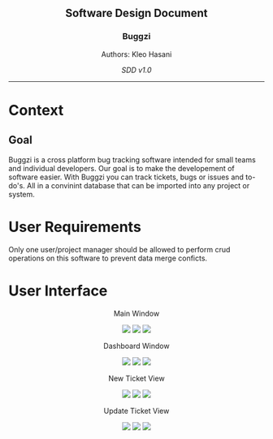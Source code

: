 <div style="text-align: center;">
<h2>Software Design Document</h2>
<h3>Buggzi</h3>
<p>Authors: Kleo Hasani</p>
<i>SDD v1.0</i>
</div>

---

# Context

## Goal

Buggzi is a cross platform bug tracking software intended for small teams and individual developers. Our goal is to make the developement of software easier. With Buggzi you can track tickets, bugs or issues and to-do's. All in a convinint database that can be imported into any project or system.

# User Requirements

Only one user/project manager should be allowed to perform crud operations on this software to prevent data merge conficts.

# User Interface

<div style="text-align: center;">
<p>Main Window</p>
<img src="./UI/main_window.png"></img>
<img src="../../screenshots/FedoraScreen1.png"></img>
<img src="../../screenshots/UbuntuScreen1.png"></img>
<p>Dashboard Window</p>
<img src="./UI/dashboard_window.png"></img>
<img src="../../screenshots/FedoraScreen2.png"></img>
<img src="../../screenshots/UbuntuScreen2.png"></img>
<p>New Ticket View</p>
<img src="./UI/newticket_view.png"></img>
<img src="../../screenshots/FedoraScreen3.png"></img>
<img src="../../screenshots/UbuntuScreen3.png"></img>
<p>Update Ticket View</p>
<img src="./UI/updateticket_view.png"></img>
<img src="../../screenshots/FedoraScreen4.png"></img>
<img src="../../screenshots/UbuntuScreen4.png"></img>

</div>
